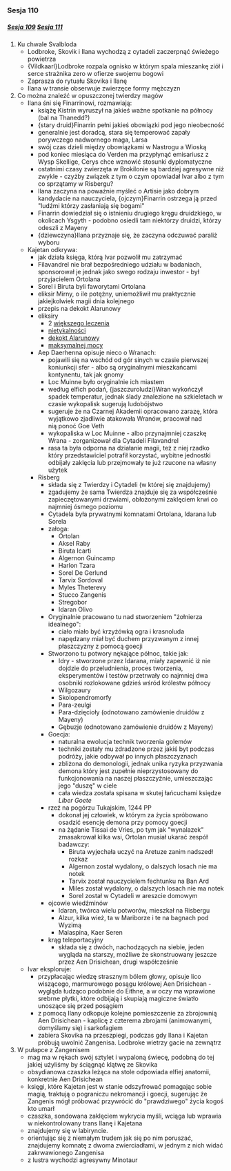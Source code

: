 ### Sesja 110
##### [Sesja 109](#sesja-109) [Sesja 111](#sesja-111)
1. Ku chwale Svalbloda
    - Lodbroke, Skovik i Ilana wychodzą z cytadeli zaczerpnąć świeżego powietrza
    - {Vildkaarl}Lodbroke rozpala ognisko w którym spala mieszankę ziół i serce strażnika zero w ofierze swojemu bogowi
    - Zaprasza do rytuału Skovika i Ilanę
    - Ilana w transie obserwuje zwierzęce formy mężczyzn
2. Co można znaleźć w opuszczonej twierdzy magów
    - Ilana śni się Finarrinowi, rozmawiają:
        - książę Kistrin wyruszył na jakieś ważne spotkanie na północy (bal na Thanedd?)
        - {stary druid}Finarrin pełni jakieś obowiązki pod jego nieobecność
        - generalnie jest doradcą, stara się temperować zapały porywczego nadwornego maga, Larsa
        - swój czas dzieli między obowiązkami w Nastrogu a Wioską
        - pod koniec miesiąca do Verden ma przypłynąć emisariusz z Wysp Skellige, Cerys chce wznowić stosunki dyplomatyczne
        - ostatnimi czasy zwierzęta w Brokilonie są bardziej agresywne niż zwykle - czyżby związek z tym o czym opowiadał Ivar albo z tym co sprzątamy w Risbergu?
        - Ilana zaczyna na poważnie myśleć o Artisie jako dobrym kandydacie na nauczyciela, {ojczym}Finarrin ostrzega ją przed "ludźmi którzy zasłaniają się bogami"
        - Finarrin dowiedział się o istnieniu drugiego kręgu druidzkiego, w okolicach Ysgyth - podobno osiedli tam niektórzy druidzi, którzy odeszli z Mayeny
        - {dziewczyna}Ilana przyznaje się, że zaczyna odczuwać paraliż wyboru
    - Kajetan odkrywa:
        - jak działa księga, którą Ivar pozwolił mu zatrzymać
        - Filavandrel nie brał bezpośredniego udziału w badaniach, sponsorował je jednak jako swego rodzaju inwestor - był przyjacielem Ortolana
        - Sorel i Biruta byli faworytami Ortolana
        - eliksir Mirny, o ile potężny, uniemożliwił mu praktycznie jakiejkolwiek magii dnia kolejnego
        - przepis na dekokt Alarunowy
        - eliksiry
            - 2 [większego leczenia](https://5e.tools/items.html#potion%20of%20greater%20healing_dmg)
            - [nietykalności](https://5e.tools/items.html#potion%20of%20invulnerability_dmg)
            - [dekokt Alarunowy](https://5e.tools/items.html#potion%20of%20longevity_dmg)
            - [maksymalnej mocy](https://5e.tools/items.html#potion%20of%20maximum%20power_egw)
        - Aep Daerhenna opisuje nieco o Wranach:
            - pojawili się na wschód od gór sinych w czasie pierwszej koniunkcji sfer - albo są oryginalnymi mieszkańcami kontynentu, tak jak gnomy
            - Loc Muinne było oryginalnie ich miastem
            - według elfich podań, {jaszczuroludzi}Wran wykończył spadek temperatur, jednak ślady znalezione na szkieletach w czasie wykopalisk sugerują ludobójstwo
            - sugeruje że na Czarnej Akademii opracowano zarazę, która wyjątkowo zjadliwie atakowała Wranów, pracował nad nią ponoć Goe Veth
            - wykopaliska w Loc Muinne - albo przynajmniej czaszkę Wrana - zorganizował dla Cytadeli Filavandrel
            - rasa ta była odporna na działanie magii, też z niej rzadko który przedstawiciel potrafił korzystać, wybitne jednostki odbijały zaklęcia lub przejmowały te już rzucone na własny użytek
        - Risberg
            - składa się z Twierdzy i Cytadeli (w której się znajdujemy)
            - zgadujemy że sama Twierdza znajduje się za współcześnie zapieczętowanymi drzwiami, obłożonymi zaklęciem krwi co najmniej ósmego poziomu
            - Cytadela była prywatnymi komnatami Ortolana, Idarana lub Sorela
            - załoga:
                - Ortolan
                - Aksel Raby
                - Biruta Icarti
                - Algernon Guincamp
                - Harlon Tzara
                - Sorel De Gerlund
                - Tarvix Sordoval
                - Myles Theterevy
                - Stucco Zangenis
                - Stregobor
                - Idaran Olivo
            - Oryginalnie pracowano tu nad stworzeniem "żołnierza idealnego":
                - ciało miało być krzyżówką ogra i krasnoluda
                - napędzany miał być duchem przyzwanym z innej płaszczyzny z pomocą goecji
            - Stworzono tu potwory nękające północ, takie jak:
                - Idry - stworzone przez Idarana, miały zapewnić iż nie dojdzie do przeludnienia, proces tworzenia, eksperymentów i testów przetrwały co najmniej dwa osobniki rozlokowane gdzieś wśród królestw północy
                - Wilgozaury
                - Skolopendromorfy
                - Para-zeulgi
                - Para-dzięcioły (odnotowano zamówienie druidów z Mayeny)
                - Gębuzje (odnotowano zamówienie druidów z Mayeny)
            - Goecja:
                - naturalna ewolucja technik tworzenia golemów
                - techniki zostały mu zdradzone przez jakiś byt podczas podróży, jakie odbywał po innych płaszczyznach
                - zbliżona do demonologii, jednak unika ryzyka przyzwania demona który jest zupełnie nieprzystosowany do funkcjonowania na naszej płaszczyźnie, umieszczając jego "duszę" w ciele
                - cała wiedza została spisana w skutej łańcuchami księdze _Liber Goete_
            - rzeź na pogórzu Tukajskim, 1244 PP
                - dokonał jej człowiek, w którym za życia spróbowano osadzić esencję demona przy pomocy goecji
                - na żądanie Tissai de Vries, po tym jak "wynalazek" zmasakrował kilka wsi, Ortolan musiał ukarać zespół badawczy:
                    - Biruta wyjechała uczyć na Aretuze zanim nadszedł rozkaz
                    - Algernon został wydalony, o dalszych losach nie ma notek
                    - Tarvix został nauczycielem fechtunku na Ban Ard
                    - Miles został wydalony, o dalszych losach nie ma notek
                    - Sorel został w Cytadeli w areszcie domowym
            - ojcowie wiedźminów
                - Idaran, twórca wielu potworów, mieszkał na Risbergu
                - Alzur, kilka wież, ta w Mariborze i te na bagnach pod Wyzimą
                - Malaspina, Kaer Seren
            - krąg teleportacyjny
                - składa się z dwóch, nachodzących na siebie, jeden wygląda na starszy, możliwe że skonstruowany jeszcze przez Aen Drisichean, drugi współcześnie
    - Ivar eksploruje:
        - przypłacając wiedzę strasznym bólem głowy, opisuje lico wiszącego, marmurowego posągu królowej Aen Drisichean - wygląda łudząco podobnie do Eithne, a w oczy ma wprawione srebrne płytki, które odbijają i skupiają magiczne światło unoszące się przed posągiem
        - z pomocą Ilany odkopuje kolejne pomieszczenie za zbrojownią Aen Drisichean - kaplicę z czterema zbrojami (animowanymi, domyślamy się) i sarkofagiem
        - zabiera Skovika na przeszpiegi, podczas gdy Ilana i Kajetan próbują uwolnić Zangenisa. Lodbroke wietrzy gacie na zewnątrz
3. W pułapce z Zangenisem
    - mag ma w rękach swój sztylet i wypaloną świecę, podobną do tej jakiej użyliśmy by ściągnąć klątwę ze Skovika
    - obsydianowa czaszka leżąca na stole odpowiada elfiej anatomii, konkretnie Aen Drisichean
    - księgi, które Kajetan jest w stanie odszyfrować pomagając sobie magią, traktują o pograniczu nekromancji i goecji, sugerując że Zangenis mógł próbować przywrócić do "prawdziwego" życia kogoś kto umarł
    - czaszka, sondowana zaklęciem wykrycia myśli, wciąga lub wprawia w niekontrolowany trans Ilanę i Kajetana
    - znajdujemy się w labiryncie.
    - orientując się z niemałym trudem jak się po nim poruszać, znajdujemy komnatę z dwoma zwierciadłami, w jednym z nich widać zakrwawionego Zangenisa
    - z lustra wychodzi agresywny Minotaur